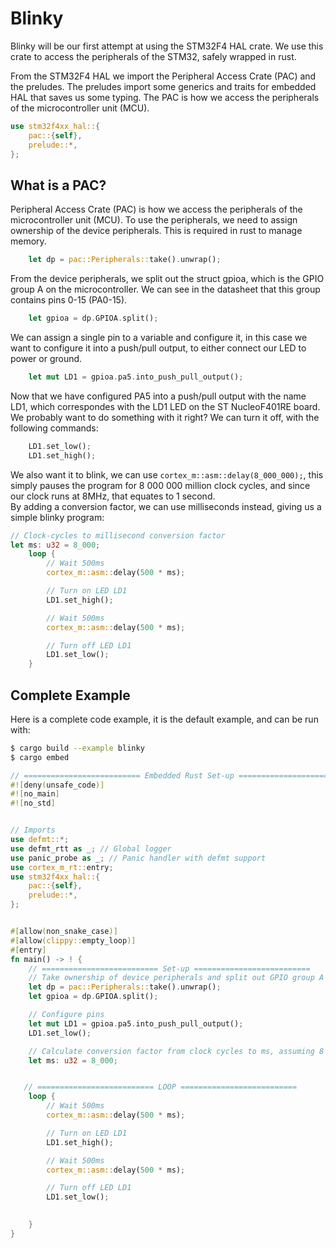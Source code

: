 # Blinky
Blinky will be our first attempt at using the STM32F4 HAL crate. We use this crate to access the peripherals of the STM32, safely wrapped in rust. 

From the STM32F4 HAL we import the Peripheral Access Crate (PAC) and the preludes. The preludes import some generics and traits for embedded HAL that saves us some typing. 
The PAC is how we access the peripherals of the microcontroller unit (MCU). 
```rust
use stm32f4xx_hal::{
    pac::{self},
    prelude::*,
};
```

## What is a PAC?
Peripheral Access Crate (PAC) is how we access the peripherals of the microcontroller unit (MCU). 
To use the peripherals, we need to assign ownership of the device peripherals. This is required in rust to manage memory. 
```rust
    let dp = pac::Peripherals::take().unwrap();
```

From the device peripherals, we split out the struct gpioa, which is the GPIO group A on the microcontroller. We can see in the datasheet that this group contains pins 0-15 (PA0-15).
```rust
    let gpioa = dp.GPIOA.split();
```

We can assign a single pin to a variable and configure it, in this case we want to configure it into a push/pull output, to either connect our LED to power or ground. 
```rust
    let mut LD1 = gpioa.pa5.into_push_pull_output();
```

Now that we have configured PA5 into a push/pull output with the name LD1, which correspondes with the LD1 LED on the ST NucleoF401RE board. We probably want to do something with it right? 
We can turn it off, with the following commands:
```rust
    LD1.set_low();
    LD1.set_high();
```

We also want it to blink, we can use `cortex_m::asm::delay(8_000_000);`, this simply pauses the program for 8 000 000 million clock cycles, and since our clock runs at 8MHz, that equates to 1 second.  
By adding a conversion factor, we can use milliseconds instead, giving us a simple blinky program:
```rust
// Clock-cycles to millisecond conversion factor
let ms: u32 = 8_000;
    loop {
        // Wait 500ms
        cortex_m::asm::delay(500 * ms);

        // Turn on LED LD1
        LD1.set_high();

        // Wait 500ms
        cortex_m::asm::delay(500 * ms);

        // Turn off LED LD1
        LD1.set_low();   
    }
```


## Complete Example
Here is a complete code example, it is the default example, and can be run with:
```sh
$ cargo build --example blinky
$ cargo embed
```

```rust
// ========================== Embedded Rust Set-up ==========================
#![deny(unsafe_code)]
#![no_main]
#![no_std]


// Imports
use defmt::*;
use defmt_rtt as _; // Global logger
use panic_probe as _; // Panic handler with defmt support
use cortex_m_rt::entry;
use stm32f4xx_hal::{
    pac::{self},
    prelude::*,
};


#[allow(non_snake_case)]
#[allow(clippy::empty_loop)]
#[entry]
fn main() -> ! {
    // ========================== Set-up ==========================
    // Take ownership of device peripherals and split out GPIO group A and B
    let dp = pac::Peripherals::take().unwrap();
    let gpioa = dp.GPIOA.split();

    // Configure pins
    let mut LD1 = gpioa.pa5.into_push_pull_output();
    LD1.set_low();

    // Calculate conversion factor from clock cycles to ms, assuming 8 MHz
    let ms: u32 = 8_000;


   // ========================== LOOP ==========================
    loop {
        // Wait 500ms
        cortex_m::asm::delay(500 * ms);

        // Turn on LED LD1
        LD1.set_high();

        // Wait 500ms
        cortex_m::asm::delay(500 * ms);

        // Turn off LED LD1
        LD1.set_low();

        
    }
}
```